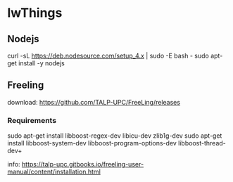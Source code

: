 # lwThings

## Nodejs
curl -sL https://deb.nodesource.com/setup_4.x | sudo -E bash -
sudo apt-get install -y nodejs

## Freeling
download: https://github.com/TALP-UPC/FreeLing/releases

### Requirements
sudo apt-get install libboost-regex-dev libicu-dev zlib1g-dev
sudo apt-get install libboost-system-dev libboost-program-options-dev libboost-thread-dev+

info: https://talp-upc.gitbooks.io/freeling-user-manual/content/installation.html


